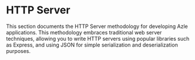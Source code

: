 # HTTP Server

This section documents the HTTP Server methodology for developing Azle applications. This methodology embraces traditional web server techniques, allowing you to write HTTP servers using popular libraries such as Express, and using JSON for simple serialization and deserialization purposes.
